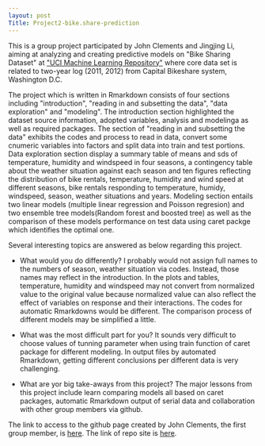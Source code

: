 ```yaml
---
layout: post
Title: Project2-bike.share-prediction
---
```


This is a group project participated by John Clements and Jingjing Li, aiming at analyzing and creating predictive models on "Bike Sharing Dataset" at ["UCI Machine Learning Repository"](https://archive.ics.uci.edu/ml/datasets/Bike+Sharing+Dataset#) where core data set is related to two-year log (2011, 2012) from Capital Bikeshare system, Washington D.C. 

The project which is written in Rmarkdown consists of four sections including "introduction", "reading in and subsetting the data", "data exploration" and "modeling". The introduction section highlighted the dataset source information, adopted variables,  analysis and modelinga as well as required packages. The section of "reading in and subsetting the data" exhibits the codes and process to read in data, convert some  cnumeric variables into factors and split data into train and test portions. Data exploration section display a summary table of means and sds of temperature, humidity and windspeed in four seasons,  a contingency table about the weather situation against each season and ten figures reflecting the distribution of bike rentals, temperature, humidity and wind speed at different seasons, bike rentals responding to temperature, humidy, windspeed, season, weather situations and years. Modeling section entails two linear models (multiple linear regression and Poisson regresion) and two ensemble tree models(Random forest and boosted tree) as well as the comparison of these models performance on test data using caret packge which identifies the optimal one.

Several interesting topics are answered as below regarding this project.
* What would you do differently?
  I probably would not assign full names to the numbers of season, weather situation via codes. Instead, those names may reflect in the introduction. 
  In the plots and tables, temperature, humidity and windspeed may not convert from normalized value to the original value because normalized value can also reflect the effect of variables on response and their interactions. 
   The codes for automatic Rmarkdowns would be different.
   The comparison process of different models may be simplified a little. 
   
* What was the most difficult part for you?
   It sounds very difficult to choose values of tunning parameter when using train function of caret package for different modeling. 
   In output files by automated Rmarkdown, getting different conclusions per different data is very challenging.
   
* What are yor big take-aways from this project?
   The major lessons from this project include learn comparing models all based on caret packages, automatic Rmarkdown output of serial data and collaboration with other group members via github.
   
The link to access to the github page created by John Clements, the first group member, is [here](https://github.com/jkclem/bike-share-prediction). The link of repo site is [here](https://jkclem.github.io/bike-share-prediction/).
